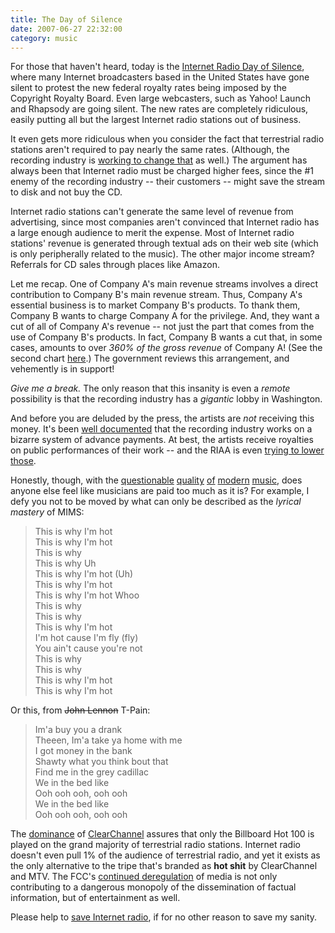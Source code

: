 ```yaml
---
title: The Day of Silence
date: 2007-06-27 22:32:00
category: music
---
```


<span class='drop-cap'>For those</span> that haven't heard, today is the [Internet Radio Day of Silence](http://www.kurthanson.com/dos/), where many Internet broadcasters based in the United States have gone silent to protest the new federal royalty rates being imposed by the Copyright Royalty Board. Even large webcasters, such as Yahoo! Launch and Rhapsody are going silent. The new rates are completely ridiculous, easily putting all but the largest Internet radio stations out of business.

It even gets more ridiculous when you consider the fact that terrestrial radio stations aren't required to pay nearly the same rates. (Although, the recording industry is [working to change that](http://www.latimes.com/entertainment/news/business/la-fi-radio21may21,1,1028211.story) as well.) The argument has always been that Internet radio must be charged higher fees, since the #1 enemy of the recording industry -- their customers -- might save the stream to disk and not buy the CD.

Internet radio stations can't generate the same level of revenue from advertising, since most companies aren't convinced that Internet radio has a large enough audience to merit the expense. Most of Internet radio stations' revenue is generated through textual ads on their web site (which is only peripherally related to the music). The other major income stream? Referrals for CD sales through places like Amazon.

Let me recap. One of Company A's main revenue streams involves a direct contribution to Company B's main revenue stream. Thus, Company A's essential business is to market Company B's products. To thank them, Company B wants to charge Company A for the privilege. And, they want a cut of all of Company A's revenue -- not just the part that comes from the use of Company B's products. In fact, Company B wants a cut that, in some cases, amounts to over _360% of the gross revenue_ of Company A! (See the second chart [here](http://www.kurthanson.com/dos/).) The government reviews this arrangement, and vehemently is in support!

_Give me a break._ The only reason that this insanity is even a _remote_ possibility is that the recording industry has a _gigantic_ lobby in Washington.

And before you are deluded by the press, the artists are _not_ receiving this money. It's been [well documented](http://archive.salon.com/tech/feature/2000/06/14/love/) that the recording industry works on a bizarre system of advance payments. At best, the artists receive royalties on public performances of their work -- and the RIAA is even [trying to lower those](http://digitalmusic.weblogsinc.com/2006/12/06/riaa-moves-to-reduce-artist-royalty-payments/).

Honestly, though, with the [questionable](http://en.wikipedia.org/wiki/This_Is_Why_I) [quality](http://en.wikipedia.org/wiki/Party_like_a_rockstar) [of](http://en.wikipedia.org/wiki/Buy_u_a_drank) [modern](http://en.wikipedia.org/wiki/Girlfriend_Avril_Lavigne) [music](http://en.wikipedia.org/wiki/U_%2B_Ur_Hand), does anyone else feel like musicians are paid too much as it is? For example, I defy you not to be moved by what can only be described as the _lyrical mastery_ of MIMS:

> This is why I'm hot  
> This is why I'm hot  
> This is why  
> This is why Uh  
> This is why I'm hot (Uh)  
> This is why I'm hot  
> This is why I'm hot Whoo  
> This is why  
> This is why  
> This is why I'm hot  
> I'm hot cause I'm fly (fly)  
> You ain't cause you're not  
> This is why  
> This is why  
> This is why I'm hot  
> This is why I'm hot  

Or this, from ~~John Lennon~~ T-Pain:

> Im'a buy you a drank  
> Theeen, Im'a take ya home with me  
> I got money in the bank  
> Shawty what you think bout that  
> Find me in the grey cadillac  
> We in the bed like  
> Ooh ooh ooh, ooh ooh  
> We in the bed like  
> Ooh ooh ooh, ooh ooh  

The [dominance](http://en.wikipedia.org/wiki/Clear_Channel_Communications#Market_share) of [ClearChannel](http://www.clearchannel.com/) assures that only the Billboard Hot 100 is played on the grand majority of terrestrial radio stations. Internet radio doesn't even pull 1% of the audience of terrestrial radio, and yet it exists as the only alternative to the tripe that's branded as **hot shit** by ClearChannel and MTV. The FCC's [continued deregulation](http://dir.salon.com/story/news/feature/2003/05/31/fcc/index.html) of media is not only contributing to a dangerous monopoly of the dissemination of factual information, but of entertainment as well.

Please help to [save Internet radio](http://www.savenetradio.org/), if for no other reason to save my sanity.